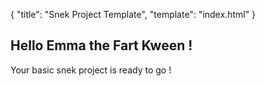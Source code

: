 {
    "title": "Snek Project Template",
    "template": "index.html"
}

## Hello Emma the Fart Kween !
Your basic snek project is ready to go !